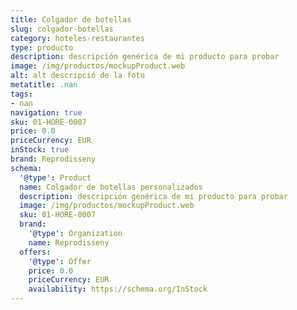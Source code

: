 ```yaml
---
title: Colgador de botellas
slug: colgador-botellas
category: hoteles-restaurantes
type: producto
description: descripción genérica de mi producto para probar
image: /img/productos/mockupProduct.web
alt: alt descripció de la foto
metatitle: .nan
tags:
- nan
navigation: true
sku: 01-HORE-0007
price: 0.0
priceCurrency: EUR
inStock: true
brand: Reprodisseny
schema:
  '@type': Product
  name: Colgador de botellas personalizados
  description: descripción genérica de mi producto para probar
  image: /img/productos/mockupProduct.web
  sku: 01-HORE-0007
  brand:
    '@type': Organization
    name: Reprodisseny
  offers:
    '@type': Offer
    price: 0.0
    priceCurrency: EUR
    availability: https://schema.org/InStock
---
```

